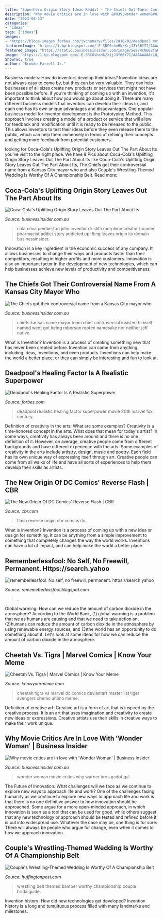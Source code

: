 ```yaml
---
title: "Superhero Origin Story Ideas Reddit - The Chiefs Got Their Controversial Name From A Kansas City Mayor Who"
description: "Why movie critics are in love with &#039;wonder woman&#039;"
date: "2023-04-13"
categories:
- "ideas"
tags: ["ideas"]
images:
- "https://blogs-images.forbes.com/jvchamary/files/2016/02/deadpool_movie-1200x800.jpg"
featuredImage: "https://1.bp.blogspot.com/-E-SRC0shoHk/XijJ3Y66Y7I/AAAAAAAAcLU/880d-TZMT5YW7AzHMqf3sbYq9a6Aox4lgCLcBGAsYHQ/w1200-h630-p-k-no-nu/Untitled236.png"
featured_image: "https://static.businessinsider.com/image/5e274c8662fa81051d692014.jpg"
image: "https://1.bp.blogspot.com/-E-SRC0shoHk/XijJ3Y66Y7I/AAAAAAAAcLU/880d-TZMT5YW7AzHMqf3sbYq9a6Aox4lgCLcBGAsYHQ/w1200-h630-p-k-no-nu/Untitled236.png"
ShowToc: true
author: "Brooke Farrell Jr."
---
```



Business models: How do inventors develop their ideas?
Invention ideas are not always easy to come by, but they can be very valuable. They can help businesses of all sizes create new products or services that might not have been possible before. If you're thinking of coming up with an invention, it's important to think about how you would go about doing it. There are many different business models that inventors can develop their ideas in, and each one has its own unique advantages and disadvantages.
One popular business model for inventor development is the Prototyping Method. This approach involves creating a model of a product or service that will allow for feedback and modification until it is ready to be released to the public. This allows inventors to test their ideas before they even release them to the public, which can help them immensely in terms of refining their concepts and getting more feedback from potential customers.

	

		
looking for Coca-Cola&#039;s Uplifting Origin Story Leaves Out The Part About Its you've visit to the right place. We have 8 Pics about Coca-Cola&#039;s Uplifting Origin Story Leaves Out The Part About Its like Coca-Cola&#039;s Uplifting Origin Story Leaves Out The Part About Its, The Chiefs got their controversial name from a Kansas City mayor who and also Couple&#039;s Wrestling-Themed Wedding Is Worthy Of A Championship Belt. Read more:
		
    
## Coca-Cola&#039;s Uplifting Origin Story Leaves Out The Part About Its

<img loading=lazy src="https://static.businessinsider.com/image/52c1cd71eab8ea254a6167bf/image.jpg" onerror="this.onerror=null;this.src='https://tse4.mm.bing.net/th?id=OIP.YXP0BbwWhFJFP_Jh11PCrwAAAA&amp;pid=15.1';" alt="Coca-Cola&#039;s Uplifting Origin Story Leaves Out The Part About Its">

_Source: businessinsider.com.au_

>cola coca pemberton john inventor dr stith morphine creator founder pharmacist addict story addicted uplifting leaves origin its domain businessinsider. 

	

Innovation is a key ingredient in the economic success of any company. It allows businesses to change their ways and products faster than their competitors, resulting in higher profits and more customers. Innovation is also an important factor in the development of new technologies, which can help businesses achieve new levels of productivity and competitiveness.

    
## The Chiefs Got Their Controversial Name From A Kansas City Mayor Who

<img loading=lazy src="https://static.businessinsider.com/image/5e274c8662fa81051d692014.jpg" onerror="this.onerror=null;this.src='https://tse1.mm.bing.net/th?id=OIP.n6-6YyGHX4Toc8nIWO2VLwHaDt&amp;pid=15.1';" alt="The Chiefs got their controversial name from a Kansas City mayor who">

_Source: businessinsider.com.au_

>chiefs kansas name mayor team chief controversial insisted himself named went got being roberson rooted namesake nor neither jeff native. 

	

What is Invention?
Invention is a process of creating something new that has never been created before. Invention can come from anything, including ideas, inventions, and even products. Inventions can help make the world a better place, or they can simply be interesting and fun to look at.

    
## Deadpool&#039;s Healing Factor Is A Realistic Superpower

<img loading=lazy src="https://blogs-images.forbes.com/jvchamary/files/2016/02/deadpool_movie-1200x800.jpg" onerror="this.onerror=null;this.src='https://tse2.mm.bing.net/th?id=OIP.VAXyjsXg8GkSrDgwsV2h2AHaE8&amp;pid=15.1';" alt="Deadpool&#039;s Healing Factor Is A Realistic Superpower">

_Source: forbes.com_

>deadpool realistic healing factor superpower movie 20th marvel fox century. 

	

Definition of creativity in the arts: What are some examples?
Creativity is a time-honored concept in the arts. What does that mean for today's artist? In some ways, creativity has always been around and there is no one definition of it. However, on average, creative people come from different backgrounds and have different experience with the arts. 
Some examples of creativity in the arts include artistry, design, music and poetry. Each field has its own unique way of expressing itself through art. Creative people can come from all walks of life and have all sorts of experiences to help them develop their skills as artists.

    
## The New Origin Of DC Comics&#039; Reverse Flash | CBR

<img loading=lazy src="https://www.cbr.com/wp-content/uploads/2017/06/flash-25-header.jpg" onerror="this.onerror=null;this.src='https://tse3.mm.bing.net/th?id=OIP.eVjYMcZ-07gNrEW8Zvh9XAFhCw&amp;pid=15.1';" alt="The New Origin Of DC Comics&#039; Reverse Flash | CBR">

_Source: cbr.com_

>flash reverse origin cbr comics dc. 

	

What is invention?
Invention is a process of coming up with a new idea or design for something. It can be anything from a simple improvement to something that completely changes the way the world works. Inventions can have a lot of impact, and can help make the world a better place.

    
## Rememberlessfool: No Self, No Freewill, Permanent. Https://search.yahoo

<img loading=lazy src="https://1.bp.blogspot.com/-E-SRC0shoHk/XijJ3Y66Y7I/AAAAAAAAcLU/880d-TZMT5YW7AzHMqf3sbYq9a6Aox4lgCLcBGAsYHQ/w1200-h630-p-k-no-nu/Untitled236.png" onerror="this.onerror=null;this.src='https://tse3.mm.bing.net/th?id=OIP.ia9Ra0VphDnMP8b3OSzZ1QHaD4&amp;pid=15.1';" alt="rememberlessfool: No self, no freewill, permanent. https://search.yahoo">

_Source: rememeberlessfool.blogspot.com_

>. 

	

Global warming: How can we reduce the amount of carbon dioxide in the atmosphere?
According to the World Bank, (1) global warming is a problem that we as humans are causing and that we need to take action on, (2)humans can reduce the amount of carbon dioxide in the atmosphere by using renewable energy sources, and (3)the world has an opportunity to do something about it. Let's look at some ideas for how we can reduce the amount of carbon dioxide in the atmosphere.

    
## Cheetah Vs. Tigra | Marvel Comics | Know Your Meme

<img loading=lazy src="http://i1.kym-cdn.com/photos/images/facebook/000/937/437/e1e.jpg" onerror="this.onerror=null;this.src='https://tse4.mm.bing.net/th?id=OIP.vRfZKvXWTTr_RwoEe89L6wHaLK&amp;pid=15.1';" alt="Cheetah Vs. Tigra | Marvel Comics | Know Your Meme">

_Source: knowyourmeme.com_

>cheetah tigra vs marvel dc comics deviantart master list tiger avengers chemo ultimo meme. 

	

Definition of creative art:
Creative art is a form of art that is inspired by the creative process. It is an art that uses imagination and creativity to create new ideas or expressions. Creative artists use their skills in creative ways to make their work unique.

    
## Why Movie Critics Are In Love With &#039;Wonder Woman&#039; | Business Insider

<img loading=lazy src="https://static.businessinsider.com/image/592d8f3eb74af4aa328b4bf6/image.jpg" onerror="this.onerror=null;this.src='https://tse3.mm.bing.net/th?id=OIP.pe_dGxXflbkscOdv9OjcEwHaFj&amp;pid=15.1';" alt="Why movie critics are in love with &#039;Wonder Woman&#039; | Business Insider">

_Source: businessinsider.com.au_

>wonder woman movie critics why warner bros gadot gal. 

	

The Future of Innovation: What challenges will we face as we continue to explore new ways to approach life and work?
One of the challenges facing humanity as we continue to explore new ways to approach life and work is that there is no one definitive answer to how innovation should be approached. Some argue for a more open-minded approach, in which innovation is seen as a tool that can be used for good, while others suggest that any new technology or approach should be tested and refined before it is put into widespread use. Whatever the case may be, one thing is for sure: There will always be people who argue for change, even when it comes to how we approach innovation.

    
## Couple&#039;s Wrestling-Themed Wedding Is Worthy Of A Championship Belt

<img loading=lazy src="http://i.huffpost.com/gadgets/slideshows/331791/slide_331791_3287810_free.jpg" onerror="this.onerror=null;this.src='https://tse1.mm.bing.net/th?id=OIP.KW6m4bCyZIWZFQElapgtqwHaLH&amp;pid=15.1';" alt="Couple&#039;s Wrestling-Themed Wedding Is Worthy Of A Championship Belt">

_Source: huffingtonpost.com_

>wrestling belt themed bamber worthy championship couple bridalguide. 

	

Invention history: How did new technologies get developed?
Invention history is a long and tumultuous process filled with many landmarks and milestones.

